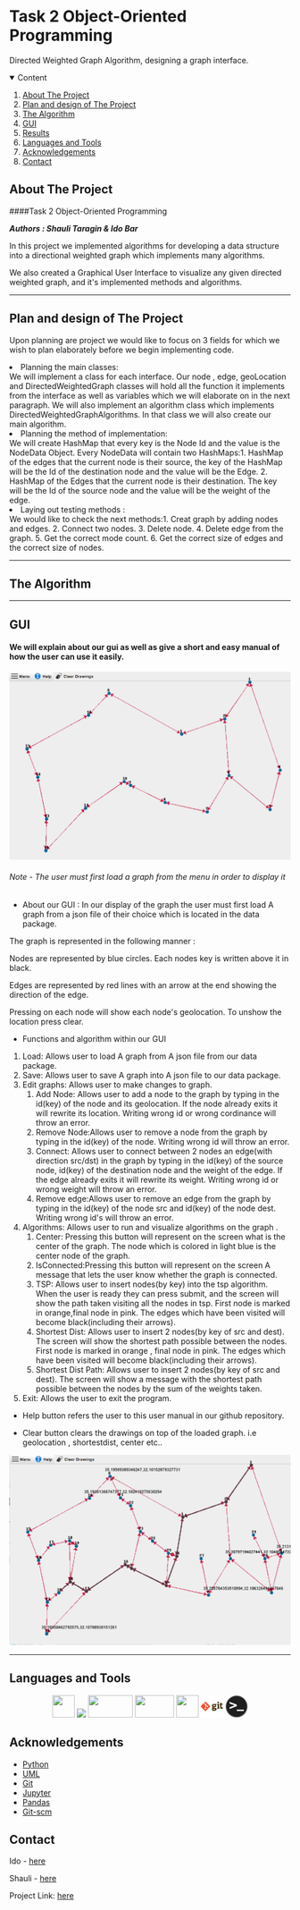 # Task 2 Object-Oriented Programming
Directed Weighted Graph Algorithm, designing a graph interface.

<!-- TABLE OF CONTENTS -->
<details open="open">
  <summary>Content</summary>
  <ol>
    <li><a href="#about-the-project">About The Project</a></li>
    <li><a href="#about-the-project">Plan and design of The Project</a></li>
    <li><a href="#the-algorithm">The Algorithm</a></li>
    <li><a href="#Gui">GUI</a></li>
    <li><a href="#results">Results</a></li>
    <li><a href="#languages-and-tools">Languages and Tools</a></li>
    <li><a href="#acknowledgements">Acknowledgements</a></li>
    <li><a href="#contact">Contact</a></li>
  </ol>
</details>



<!-- ABOUT THE PROJECT -->
## About The Project

####Task 2 Object-Oriented Programming

***Authors : Shauli Taragin & Ido Bar***  

In this project we implemented algorithms for developing a data structure into a directional weighted graph which implements many algorithms.

We also created a Graphical User Interface to visualize any given directed weighted graph, and it's implemented methods and algorithms.




---------

## Plan and design of The Project

Upon planning are project we would like to focus on 3 fields for which we wish to plan elaborately before we begin implementing code.
<li> Planning the main classes:</li>
We will implement a class for each interface. Our node , edge, geoLocation and DirectedWeightedGraph classes will hold all the function it implements from the interface as well as variables which we will elaborate on in the next paragraph.
We will also implement an algorithm class which implements DirectedWeightedGraphAlgorithms. In that class we will also create our main algorithm.
<li> Planning the method of implementation:</li>
We will create HashMap that every key is the Node Id and the value is the NodeData Object.
Every NodeData will contain two HashMaps:1. HashMap of the edges that the current node is their source, the key of the HashMap will be the Id of the destination node and the value will be the Edge.
2. HashMap of the Edges that the current node is their destination.
The key will be the Id of the source node and the value will be the weight of the edge.
<li> Laying out testing methods :</li>
We would like to check the next methods:1. Creat graph by adding nodes and edges.
2. Connect two nodes. 3. Delete node. 4. Delete edge from the graph. 5. Get the correct mode count.
6. Get the correct size of edges and the correct size of nodes.








---------

## The Algorithm




---------

## GUI
#### We will explain about our gui as well as give a short and easy manual of how the user can use it easily.

![Screenshot](our_graph.png)

###### Note - The user must first load a graph from the menu in order to display it 
* About our GUI :
In our display of the graph the user must first load A graph from a json file of their choice which is located in the data package.

The graph is represented in the following manner : 

Nodes are represented by blue circles. Each nodes key is written above it in black.

Edges are represented by red lines with an arrow at the end showing the direction of the edge.

Pressing on each node will show each node's geolocation. To unshow the location press clear.</li> 
* Functions and algorithm within our GUI 
1. Load: Allows user to load A graph from A json file from our data package.  
2. Save: Allows user to save A graph into A json file to our data package.
3. Edit graphs: Allows user to make changes to graph.
    1. Add Node: Allows user to add a node to the graph by typing in the id(key) of the node and its geolocation. If the node already exits it will rewrite its location. Writing wrong id or wrong cordinance will throw an error.
    2. Remove Node:Allows user to remove a node from the graph by typing in the id(key) of the node. Writing wrong id  will throw an error.
    3. Connect: Allows user to connect between 2 nodes an edge(with direction src/dst) in the graph by typing in the id(key) of the source node, id(key) of the destination node  and the weight of the edge. If the edge already exits it will rewrite its weight. Writing wrong id or wrong weight will throw an error.
    4. Remove edge:Allows user to remove an edge from the graph by typing in the id(key) of the node src and id(key) of the node dest. Writing wrong id's  will throw an error.
4. Algorithms: Allows user to run and visualize algorithms on the graph .
   1. Center: Pressing this button will represent on the screen what is the center of the graph. The node which is colored in light blue is the center node of the graph.
   2. IsConnected:Pressing this button will represent on the screen A message that lets the user know whether the graph is connected.
   3. TSP: Allows user to insert nodes(by key) into the tsp algorithm. When the user is ready they can press submit, and the screen will show the path taken visiting all the nodes in tsp. First node is marked in orange,final node in pink. The edges which have been visited will become black(including their arrows).
   4. Shortest Dist: Allows user to insert 2 nodes(by key of src and dest). The screen will show the shortest path possible between the nodes. First node is marked in orange , final node in pink. The edges which have been visited will become black(including their arrows).
   5. Shortest Dist Path: Allows user to insert 2 nodes(by key of src and dest). The screen will show a message with the shortest path possible between the nodes by the sum of the weights taken.
5. Exit: Allows the user to exit the program.

* Help button refers the user to this user manual in our github repository.

* Clear button clears the drawings on top of the loaded graph. i.e geolocation , shortestdist, center etc..

![Screenshot](graph_draw.png)

---------


## Languages and Tools

  <div align="center">

<code><img height="40" width="40" src="https://upload.wikimedia.org/wikipedia/commons/thumb/c/c3/Python-logo-notext.svg/1200px-Python-logo-notext.svg.png"></code>
<code><img height="40" height="40" src="https://jupyter.org/assets/main-logo.svg"/></code>
<code><img height="40" width="80" src="https://pandas.pydata.org/static/img/pandas_white.svg"/></code>
<code><img height="40" width="70" src="https://upload.wikimedia.org/wikipedia/commons/d/d5/UML_logo.svg"/></code>
<code><img height="40" width="40" src="https://upload.wikimedia.org/wikipedia/commons/thumb/1/1d/PyCharm_Icon.svg/1024px-PyCharm_Icon.svg.png"/></code>
<code><img height="40" height="40" src="https://raw.githubusercontent.com/github/explore/80688e429a7d4ef2fca1e82350fe8e3517d3494d/topics/git/git.png"></code>
<code><img height="40" height="40" src="https://raw.githubusercontent.com/github/explore/80688e429a7d4ef2fca1e82350fe8e3517d3494d/topics/terminal/terminal.png"></code>
  </div>


<!-- ACKNOWLEDGEMENTS -->
## Acknowledgements
* [Python](https://en.wikipedia.org/wiki/Java_(programming_language))
* [UML](https://en.wikipedia.org/wiki/Unified_Modeling_Language)
* [Git](https://git-scm.com/)
* [Jupyter](https://jupyter.org/)
* [Pandas](https://pandas.pydata.org/)
* [Git-scm](https://git-scm.com/book/en/v2/Getting-Started-Installing-Git)


<!-- CONTACT -->
## Contact

Ido - [here](https://github.com/idobar1403/)

Shauli - [here](https://github.com/ShauliTaragin/)

Project Link: [here](https://github.com/ShauliTaragin/OOP_Ex2)